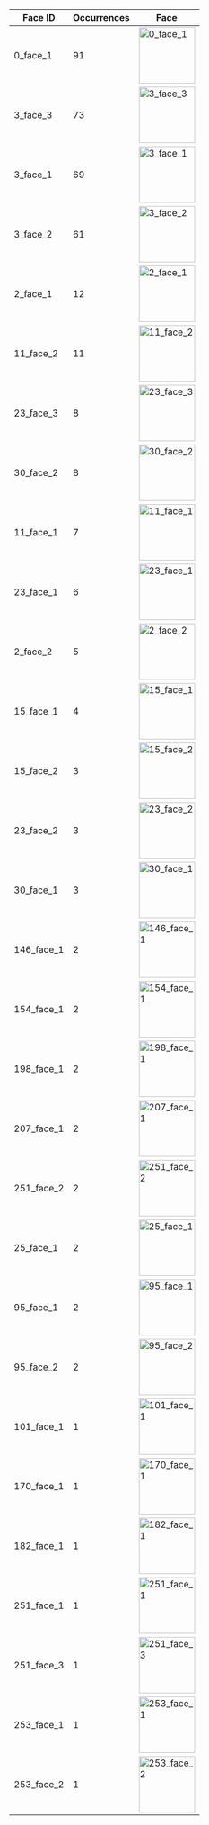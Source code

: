 | Face ID | Occurrences | Face |
| ------- | ----- | ----- |
| 0_face_1 | 91 | <img src='https://archive.rishabsdrive.workers.dev/1:/faces/0_face_1.jpg' alt='0_face_1' width='100'/> |
| 3_face_3 | 73 | <img src='https://archive.rishabsdrive.workers.dev/1:/faces/3_face_3.jpg' alt='3_face_3' width='100'/> |
| 3_face_1 | 69 | <img src='https://archive.rishabsdrive.workers.dev/1:/faces/3_face_1.jpg' alt='3_face_1' width='100'/> |
| 3_face_2 | 61 | <img src='https://archive.rishabsdrive.workers.dev/1:/faces/3_face_2.jpg' alt='3_face_2' width='100'/> |
| 2_face_1 | 12 | <img src='https://archive.rishabsdrive.workers.dev/1:/faces/2_face_1.jpg' alt='2_face_1' width='100'/> |
| 11_face_2 | 11 | <img src='https://archive.rishabsdrive.workers.dev/1:/faces/11_face_2.jpg' alt='11_face_2' width='100'/> |
| 23_face_3 | 8 | <img src='https://archive.rishabsdrive.workers.dev/1:/faces/23_face_3.jpg' alt='23_face_3' width='100'/> |
| 30_face_2 | 8 | <img src='https://archive.rishabsdrive.workers.dev/1:/faces/30_face_2.jpg' alt='30_face_2' width='100'/> |
| 11_face_1 | 7 | <img src='https://archive.rishabsdrive.workers.dev/1:/faces/11_face_1.jpg' alt='11_face_1' width='100'/> |
| 23_face_1 | 6 | <img src='https://archive.rishabsdrive.workers.dev/1:/faces/23_face_1.jpg' alt='23_face_1' width='100'/> |
| 2_face_2 | 5 | <img src='https://archive.rishabsdrive.workers.dev/1:/faces/2_face_2.jpg' alt='2_face_2' width='100'/> |
| 15_face_1 | 4 | <img src='https://archive.rishabsdrive.workers.dev/1:/faces/15_face_1.jpg' alt='15_face_1' width='100'/> |
| 15_face_2 | 3 | <img src='https://archive.rishabsdrive.workers.dev/1:/faces/15_face_2.jpg' alt='15_face_2' width='100'/> |
| 23_face_2 | 3 | <img src='https://archive.rishabsdrive.workers.dev/1:/faces/23_face_2.jpg' alt='23_face_2' width='100'/> |
| 30_face_1 | 3 | <img src='https://archive.rishabsdrive.workers.dev/1:/faces/30_face_1.jpg' alt='30_face_1' width='100'/> |
| 146_face_1 | 2 | <img src='https://archive.rishabsdrive.workers.dev/1:/faces/146_face_1.jpg' alt='146_face_1' width='100'/> |
| 154_face_1 | 2 | <img src='https://archive.rishabsdrive.workers.dev/1:/faces/154_face_1.jpg' alt='154_face_1' width='100'/> |
| 198_face_1 | 2 | <img src='https://archive.rishabsdrive.workers.dev/1:/faces/198_face_1.jpg' alt='198_face_1' width='100'/> |
| 207_face_1 | 2 | <img src='https://archive.rishabsdrive.workers.dev/1:/faces/207_face_1.jpg' alt='207_face_1' width='100'/> |
| 251_face_2 | 2 | <img src='https://archive.rishabsdrive.workers.dev/1:/faces/251_face_2.jpg' alt='251_face_2' width='100'/> |
| 25_face_1 | 2 | <img src='https://archive.rishabsdrive.workers.dev/1:/faces/25_face_1.jpg' alt='25_face_1' width='100'/> |
| 95_face_1 | 2 | <img src='https://archive.rishabsdrive.workers.dev/1:/faces/95_face_1.jpg' alt='95_face_1' width='100'/> |
| 95_face_2 | 2 | <img src='https://archive.rishabsdrive.workers.dev/1:/faces/95_face_2.jpg' alt='95_face_2' width='100'/> |
| 101_face_1 | 1 | <img src='https://archive.rishabsdrive.workers.dev/1:/faces/101_face_1.jpg' alt='101_face_1' width='100'/> |
| 170_face_1 | 1 | <img src='https://archive.rishabsdrive.workers.dev/1:/faces/170_face_1.jpg' alt='170_face_1' width='100'/> |
| 182_face_1 | 1 | <img src='https://archive.rishabsdrive.workers.dev/1:/faces/182_face_1.jpg' alt='182_face_1' width='100'/> |
| 251_face_1 | 1 | <img src='https://archive.rishabsdrive.workers.dev/1:/faces/251_face_1.jpg' alt='251_face_1' width='100'/> |
| 251_face_3 | 1 | <img src='https://archive.rishabsdrive.workers.dev/1:/faces/251_face_3.jpg' alt='251_face_3' width='100'/> |
| 253_face_1 | 1 | <img src='https://archive.rishabsdrive.workers.dev/1:/faces/253_face_1.jpg' alt='253_face_1' width='100'/> |
| 253_face_2 | 1 | <img src='https://archive.rishabsdrive.workers.dev/1:/faces/253_face_2.jpg' alt='253_face_2' width='100'/> |
